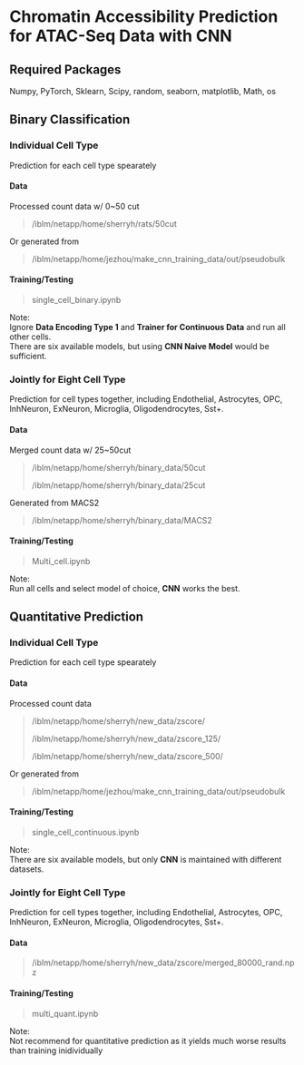 # Chromatin Accessibility Prediction for ATAC-Seq Data with CNN
## Required Packages 
Numpy, PyTorch, Sklearn, Scipy, random, seaborn, matplotlib, Math, os
## Binary Classification
### Individual Cell Type
Prediction for each cell type spearately
#### Data
Processed count data w/ 0~50 cut
> /iblm/netapp/home/sherryh/rats/50cut

Or generated from
> /iblm/netapp/home/jezhou/make_cnn_training_data/out/pseudobulk

#### Training/Testing
> single_cell_binary.ipynb

Note: <br>
Ignore **Data Encoding Type 1** and **Trainer for Continuous Data** and run all other cells. <br>
There are six available models, but using **CNN Naive Model** would be sufficient.

### Jointly for Eight Cell Type
Prediction for cell types together, including Endothelial, Astrocytes, OPC, InhNeuron, ExNeuron, Microglia, Oligodendrocytes, Sst+.

#### Data
Merged count data w/ 25~50cut
> /iblm/netapp/home/sherryh/binary_data/50cut
> 
> /iblm/netapp/home/sherryh/binary_data/25cut

Generated from MACS2
> /iblm/netapp/home/sherryh/binary_data/MACS2

#### Training/Testing
> Multi_cell.ipynb

Note: <br>
Run all cells and select model of choice, **CNN** works the best. 

## Quantitative Prediction
### Individual Cell Type
Prediction for each cell type spearately
#### Data
Processed count data 
> /iblm/netapp/home/sherryh/new_data/zscore/
> 
> /iblm/netapp/home/sherryh/new_data/zscore_125/
> 
> /iblm/netapp/home/sherryh/new_data/zscore_500/

Or generated from
> /iblm/netapp/home/jezhou/make_cnn_training_data/out/pseudobulk

#### Training/Testing
> single_cell_continuous.ipynb

Note: <br>
There are six available models, but only **CNN** is maintained with different datasets. <br>

### Jointly for Eight Cell Type
Prediction for cell types together, including Endothelial, Astrocytes, OPC, InhNeuron, ExNeuron, Microglia, Oligodendrocytes, Sst+.

#### Data
> /iblm/netapp/home/sherryh/new_data/zscore/merged_80000_rand.npz

#### Training/Testing
> multi_quant.ipynb

Note: <br>
Not recommend for quantitative prediction as it yields much worse results than training inidividually
